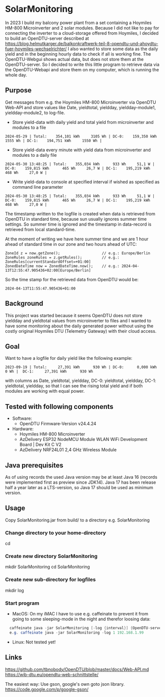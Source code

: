 # SolarMonitoring
In 2023 I build my balcony power plant from a set containing a Hoymiles HM-800 Microinverter and 2 solar modules.
Because I did not like to pay for connecting the inverter to a cloud-storage offered from Hoymiles, I decided
to build an OpenDTU-server described at https://blog.helmutkarger.de/balkonkraftwerk-teil-8-opendtu-und-ahoydtu-fuer-hoymiles-wechselrichter/ 
I also wanted to store some data as the daily yield and in the beginning hourly data to check if all is working fine. The OpenDTU-Webgui shows actual data,
but does not store them at the OpenDTU-server. So I decided to write this little program to retrieve data via the OpenDTU-Webapi and store them on my
computer, which is running the whole day. 

## Purpose
Get messages from e.g. the Hoymiles HM-800 Microinverter via OpenDTU Web-API and store values like Date, yieldtotal, yieldday, yieldday-module1, yieldday-module2, to log-file.

- Store yield-data with daily yield and total yield from microinverter and modules to a file
```
2024-05-29 | Total:    354,101 kWh     3105 Wh | DC-0:    159,350 kWh     1555 Wh | DC-1:    194,751 kWh     1550 Wh |
```                                              

- Store yield-data every minute with yield data from microinverter and modules to a daily file
```
2024-05-30 13:48:25 | Total:    355,034 kWh      933 Wh     51,1 W | DC-0:    159,815 kWh      465 Wh     26,7 W | DC-1:    195,219 kWh      468 Wh     27,0 W |
```

- Write yield-data to console at specified interval if wished as specified as command line parameter
```
2024-05-30 13:48:25 | Total:    355,034 kWh      933 Wh     51,1 W | DC-0:    159,815 kWh      465 Wh     26,7 W | DC-1:    195,219 kWh      468 Wh     27,0 W |
```

The timestamp written to the logfile is created when data is retrieved from OpenDTU in standard time, because sun usually ignores summer time settings.
So summer time is ignored and the timestamp in data-record is retrieved from local standard-time.

At the moment of writing we have here summer time and we are 1 hour ahead of standard time in our zone and two hours ahead of UTC:
```
ZoneId z = now.getZone();					// e.g.: Europe/Berlin
ZoneRules zoneRules = z.getRules();			// e.g.: ZoneRules[currentStandardOffset=+01:00]
ZonedDateTime now = ZonedDateTime.now();  	// e.g.: 2024-04-13T12:55:47.905436+02:00[Europe/Berlin]
```

So the time stamp for the retrieved data from OpenDTU would be:
```
2024-04-13T11:55:47.905436+01:00
```

## Background
This project was started because it seems OpenDTU does not store yieldday and yieldtotal values from microinverter to files and I wanted to have some monitoring
about the daily generated power without using the costly original Hoymiles DTU (Telemetry Gateway) with their cloud access.

## Goal
Want to have a logfile for daily yield like the following example:
```
2023-09-19 | Total:     27,391 kWh      930 Wh | DC-0:      0,000 kWh        0 Wh |  DC-1:     27,391 kWh      930 Wh
```                                              
with columns as Date, yieldtotal, yieldday, DC-0: yieldtotal, yieldday, DC-1: yieldtotal, yieldday, so that I can see the rising total yield and if both modules are working with equal power.  

## Tested with following components
* Software:
    * OpenDTU Firmware-Version v24.4.24
* Hardware:
    * Hoymiles HM-800 Microinverter
    * AzDelivery ESP32 NodeMCU Module WLAN WiFi Development Board | Dev Kit C V2
    * AzDelivery NRF24L01 2,4 GHz Wireless Module 

## Java prerequisites
As of using records the used Java version may be at least Java 16 (records were implemented first as preview since JDK14).
Java 17 has been release half a year later as a LTS-version, so Java 17 should be used as minimum version.

## Usage

Copy SolarMonitoring.jar from build/ to a directory e.g. SolarMonitoring
### Change directory to your home-directory
cd
### Create new directory SolarMonitoring
mkdir SolarMonitoring
cd SolarMonitoring

### Create new sub-directory for logfiles
mkdir log

### Start program
- MacOS: On my iMAC I have to use e.g. caffeinate to prevent it from going to some sleeping-mode in the night and therefor loosing data:

``` java 
  caffeinate java -jar SolarMonitoring [-log {interval}] {OpenDTU-server-URL}
  e.g. caffeinate java -jar SolarMonitoring -log 1 192.168.1.99
```


- Linux: Not tested yet!

## Links
https://github.com/tbnobody/OpenDTU/blob/master/docs/Web-API.md
https://wib-dtu.eu/opendtu-web-schnittstelle/

The easiest way: Use gson, google's own goto json library. https://code.google.com/p/google-gson/
